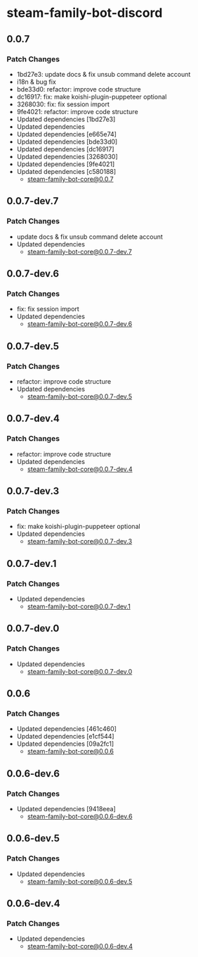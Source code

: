 # steam-family-bot-discord

## 0.0.7

### Patch Changes

- 1bd27e3: update docs & fix unsub command delete account
- i18n & bug fix
- bde33d0: refactor: improve code structure
- dc16917: fix: make koishi-plugin-puppeteer optional
- 3268030: fix: fix session import
- 9fe4021: refactor: improve code structure
- Updated dependencies [1bd27e3]
- Updated dependencies
- Updated dependencies [e665e74]
- Updated dependencies [bde33d0]
- Updated dependencies [dc16917]
- Updated dependencies [3268030]
- Updated dependencies [9fe4021]
- Updated dependencies [c580188]
  - steam-family-bot-core@0.0.7

## 0.0.7-dev.7

### Patch Changes

- update docs & fix unsub command delete account
- Updated dependencies
  - steam-family-bot-core@0.0.7-dev.7

## 0.0.7-dev.6

### Patch Changes

- fix: fix session import
- Updated dependencies
  - steam-family-bot-core@0.0.7-dev.6

## 0.0.7-dev.5

### Patch Changes

- refactor: improve code structure
- Updated dependencies
  - steam-family-bot-core@0.0.7-dev.5

## 0.0.7-dev.4

### Patch Changes

- refactor: improve code structure
- Updated dependencies
  - steam-family-bot-core@0.0.7-dev.4

## 0.0.7-dev.3

### Patch Changes

- fix: make koishi-plugin-puppeteer optional
- Updated dependencies
  - steam-family-bot-core@0.0.7-dev.3

## 0.0.7-dev.1

### Patch Changes

- Updated dependencies
  - steam-family-bot-core@0.0.7-dev.1

## 0.0.7-dev.0

### Patch Changes

- Updated dependencies
  - steam-family-bot-core@0.0.7-dev.0

## 0.0.6

### Patch Changes

- Updated dependencies [461c460]
- Updated dependencies [e1cf544]
- Updated dependencies [09a2fc1]
  - steam-family-bot-core@0.0.6

## 0.0.6-dev.6

### Patch Changes

- Updated dependencies [9418eea]
  - steam-family-bot-core@0.0.6-dev.6

## 0.0.6-dev.5

### Patch Changes

- Updated dependencies
  - steam-family-bot-core@0.0.6-dev.5

## 0.0.6-dev.4

### Patch Changes

- Updated dependencies
  - steam-family-bot-core@0.0.6-dev.4
